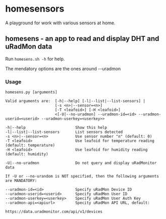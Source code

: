 # homesensors
A playground for work with various sensors at home.

## homesens - an app to read and display DHT and uRadMon data

Run `homesens.sh -h` for help.

The mendatory options are the ones around --uradmon

### Usage
```
homesens.py [arguments]

Valid arguments are:  [-h|--help] [-l|--list|--list-sensors] |
                      [-s <n>|--sensor=<n>]
                      [-T <leafoid>] [-H <leafoid>]
                      <[-U|--no-uradmon] --uradmon-id=<id> --uradmon-userid=<userid> --uradmon-userkey=<userkey>>

-h|--help                      Show this help
-l|--list|--list-sensors       List sensors detected
-s <n>|--sensor=<n>            Use sensor number "n" (default: 0)
-T <leafoid>                   Use leafoid for temperature reading (default: temperature)
-H <leafoid>                   Use leafoid for humidity reading (default: humidity)

-U|--no-uradmon                Do not query and display uRadMonitor data

If -U or --no-urandom is NOT specified, then the following arguments are MANDATORY:

--uradmon-id=<id>              Specify uRadMon Device ID
--uradmon-userid=<userid>      Specify uRadMon User ID
--uradmon-userkey=<userkey>    Specify uRadMon User Auth Key
--uradmon-api=<apiurl>         Specity uRadMon API URL, default:
                               https://data.uradmonitor.com/api/v1/devices
```
